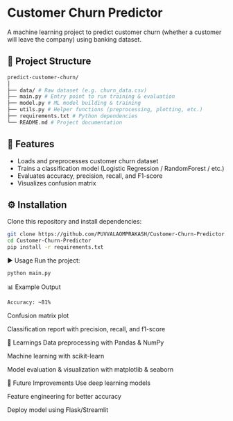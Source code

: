 # Customer Churn Predictor

A machine learning project to predict customer churn (whether a customer will leave the company) using banking dataset.

## 📂 Project Structure
```bash
predict-customer-churn/
│
├── data/ # Raw dataset (e.g. churn_data.csv)
├── main.py # Entry point to run training & evaluation
├── model.py # ML model building & training
├── utils.py # Helper functions (preprocessing, plotting, etc.)
├── requirements.txt # Python dependencies
└── README.md # Project documentation

```

## 🚀 Features
- Loads and preprocesses customer churn dataset  
- Trains a classification model (Logistic Regression / RandomForest / etc.)  
- Evaluates accuracy, precision, recall, and F1-score  
- Visualizes confusion matrix  

## ⚙️ Installation
Clone this repository and install dependencies:
```bash
git clone https://github.com/PUVVALAOMPRAKASH/Customer-Churn-Predictor.git
cd Customer-Churn-Predictor
pip install -r requirements.txt
```
▶️ Usage
Run the project:

```bash
python main.py
```
📊 Example Output
```bash
Accuracy: ~81%
```
Confusion matrix plot

Classification report with precision, recall, and f1-score

📘 Learnings
Data preprocessing with Pandas & NumPy

Machine learning with scikit-learn

Model evaluation & visualization with matplotlib & seaborn

📝 Future Improvements
Use deep learning models

Feature engineering for better accuracy

Deploy model using Flask/Streamlit

